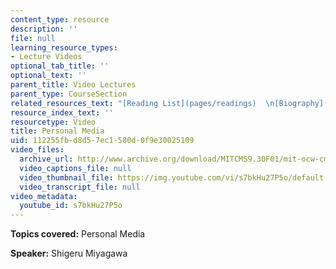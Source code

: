 ```yaml
---
content_type: resource
description: ''
file: null
learning_resource_types:
- Lecture Videos
optional_tab_title: ''
optional_text: ''
parent_title: Video Lectures
parent_type: CourseSection
related_resources_text: "[Reading List](pages/readings)  \n[Biography](video_galleries/video-lectures/biography#sm)"
resource_index_text: ''
resourcetype: Video
title: Personal Media
uid: 112255fb-d8d5-7ec1-580d-0f9e30025109
video_files:
  archive_url: http://www.archive.org/download/MITCMS9.30F01/mit-ocw-cms930-miyagawa-03jul2003-220k.mp4
  video_captions_file: null
  video_thumbnail_file: https://img.youtube.com/vi/s7bkHu27P5o/default.jpg
  video_transcript_file: null
video_metadata:
  youtube_id: s7bkHu27P5o
---
```


**Topics covered:** Personal Media

**Speaker:** Shigeru Miyagawa

